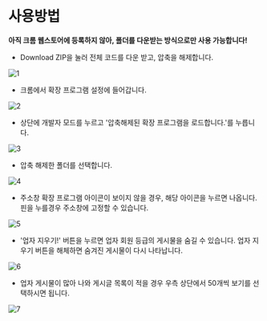 # 사용방법
**아직 크롬 웹스토어에 등록하지 않아, 폴더를 다운받는 방식으로만 사용 가능합니다!** 

- Download ZIP을 눌러 전체 코드를 다운 받고, 압축을 해제합니다.

![1](https://user-images.githubusercontent.com/48354989/123371237-4e59ad80-d5bc-11eb-9329-8576994c308a.png)

- 크롬에서 확장 프로그램 설정에 들어갑니다.

![2](https://user-images.githubusercontent.com/48354989/123371378-a4c6ec00-d5bc-11eb-831b-52937c81f8d2.png)

- 상단에 개발자 모드를 누르고 '압축해제된 확장 프로그램을 로드합니다.'를 누릅니다. 

![3](https://user-images.githubusercontent.com/48354989/123371492-d6d84e00-d5bc-11eb-88c4-537ac5171fd3.png)

- 압축 해제한 폴더를 선택합니다.

![4](https://user-images.githubusercontent.com/48354989/123371648-2159ca80-d5bd-11eb-8ecd-7cd57f71b909.png)

- 주소창 확장 프로그램 아이콘이 보이지 않을 경우, 해당 아이콘을 누르면 나옵니다. 핀을 누를경우 주소창에 고정할 수 있습니다.

![5](https://user-images.githubusercontent.com/48354989/123371796-5cf49480-d5bd-11eb-9e80-1e95294f659f.png)

- '업자 지우기!' 버튼을 누르면 업자 회원 등급의 게시물을 숨길 수 있습니다.  업자 지우기 버튼을 해체하면 숨겨진 게시물이 다시 나타납니다.

![6](https://user-images.githubusercontent.com/48354989/123371964-a7761100-d5bd-11eb-8110-d5d5a255ac70.png)

- 업자 게시물이 많아 나와 게시글 목록이 적을 경우 우측 상단에서 50개씩 보기를 선택하시면 됩니다.

![7](https://user-images.githubusercontent.com/48354989/123373229-02106c80-d5c0-11eb-90b2-9e36b6c8771b.png)
